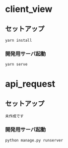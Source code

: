 # client_view

## セットアップ
```
yarn install
```

### 開発用サーバ起動
```
yarn serve
```

# api_request

## セットアップ
```
未作成です
```

### 開発用サーバ起動
```python
python manage.py runserver
```
